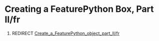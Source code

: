 # Creating a FeaturePython Box, Part II/fr

1.  REDIRECT [Create\_a\_FeaturePython\_object\_part\_II/fr](Create_a_FeaturePython_object_part_II/fr.md)
